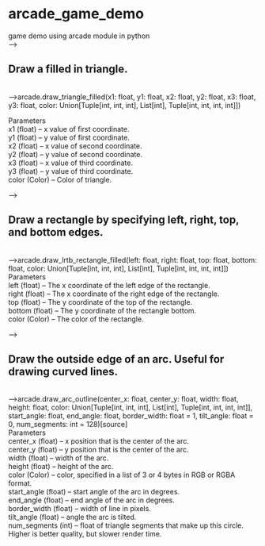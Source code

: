 # arcade_game_demo
game demo using arcade module in python<br>
--><h2>Draw a filled in triangle.</h2><br>
-->arcade.draw_triangle_filled(x1: float, y1: float, x2: float, y2: float, x3: float, y3: float, color: Union[Tuple[int, int, int], List[int], Tuple[int, int, int, int]])<br>

Parameters<br>
x1 (float) – x value of first coordinate.<br>
y1 (float) – y value of first coordinate.<br>
x2 (float) – x value of second coordinate.<br>
y2 (float) – y value of second coordinate.<br>
x3 (float) – x value of third coordinate.<br>
y3 (float) – y value of third coordinate.<br>
color (Color) – Color of triangle.<br>

--><h2>Draw a rectangle by specifying left, right, top, and bottom edges.</h2><br>
-->arcade.draw_lrtb_rectangle_filled(left: float, right: float, top: float, bottom: float, color: Union[Tuple[int, int, int], List[int], Tuple[int, int, int, int]])<br>
Parameters<br>
left (float) – The x coordinate of the left edge of the rectangle.<br>
right (float) – The x coordinate of the right edge of the rectangle.<br>
top (float) – The y coordinate of the top of the rectangle.<br>
bottom (float) – The y coordinate of the rectangle bottom.<br>
color (Color) – The color of the rectangle.<br>

--><h2>Draw the outside edge of an arc. Useful for drawing curved lines.</h2><br>
-->arcade.draw_arc_outline(center_x: float, center_y: float, width: float, height: float, color: Union[Tuple[int, int, int], List[int], Tuple[int, int, int, int]], start_angle: float, end_angle: float, border_width: float = 1, tilt_angle: float = 0, num_segments: int = 128)[source]<br>
Parameters<br>
center_x (float) – x position that is the center of the arc.<br>
center_y (float) – y position that is the center of the arc.<br>
width (float) – width of the arc.<br>
height (float) – height of the arc.<br>
color (Color) – color, specified in a list of 3 or 4 bytes in RGB or RGBA format.<br>
start_angle (float) – start angle of the arc in degrees.<br>
end_angle (float) – end angle of the arc in degrees.<br>
border_width (float) – width of line in pixels.<br>
tilt_angle (float) – angle the arc is tilted.<br>
num_segments (int) – float of triangle segments that make up this circle. Higher is better quality, but slower render time.<br>


